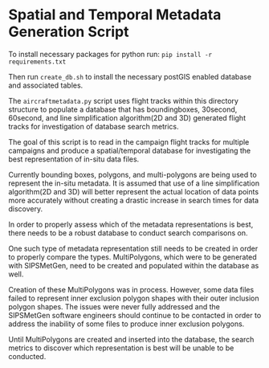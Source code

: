 # Spatial and Temporal Metadata Generation Script

To install necessary packages for python run:
`pip install -r requirements.txt`

Then run `create_db.sh` to install the necessary postGIS enabled database and associated tables. 

The `aircraftmetadata.py` script uses flight tracks within this directory structure to populate a database that has boundingboxes, 30second, 60second, and line simplification algorithm(2D and 3D) generated flight tracks for investigation of database search metrics. 

The goal of this script is to read in the campaign flight tracks for multiple campaigns and produce a spatial/temporal database for investigating the best representation of in-situ data files.

Currently bounding boxes, polygons, and multi-polygons are being used to represent the in-situ metadata. It is assumed that use of a line simplification algorithm(2D and 3D) will better represent the actual location of data points more accurately without creating a drastic increase in search times for data discovery. 

In order to properly assess which of the metadata representations is best, there needs to be a robust database to conduct search comparisons on. 

One such type of metadata representation still needs to be created in order to properly compare the types. MultiPolygons, which were to be generated with SIPSMetGen, need to be created and populated within the database as well. 

Creation of these MultiPolygons was in process. However, some data files failed to represent inner exclusion polygon shapes with their outer inclusion polygon shapes. The issues were never fully addressed and the SIPSMetGen software engineers should continue to be contacted in order to address the inability of some files to produce inner exclusion polygons. 

Until MultiPolygons are created and inserted into the database, the search metrics to discover which representation is best will be unable to be conducted.  
